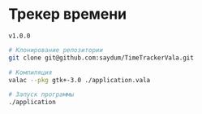 # Трекер времени

`v1.0.0`

```bash
# Клонирование репозитории 
git clone git@github.com:saydum/TimeTrackerVala.git

# Компиляция
valac --pkg gtk+-3.0 ./application.vala

# Запуск программы
./application
```